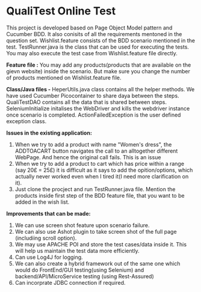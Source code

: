 # QualiTest Online Test

This project is developed based on Page Object Model pattern and Cucumber BDD. It also conisits of all the requirements mentoned in the question set.
Wishlist.feature consists of the BDD scenario mentioned in the test.
TestRunner.java is the class that can be used for executing the tests. You may also execute the test case from Wishlist.feature file directly.

**Feature file :**
You may add any products(products that are available on the gievn website) inside the scenario. But make sure you change the number of products
mentioned on Wishlist.feature file.

**Class/Java files -** 
HeperUtils.java class contains all the helper methods.
We have used Cucumber Picocontainer to share daya between the steps.
QualiTestDAO contains all the data that is shared between steps.
SeleniumInitialize initalises the WebDriver and kills the webdriver instance once scenario is completed.
ActionFailedException is the user defined exception class.

**Issues in the existing application:**
1. When we try to add a product with name "Women's dress", the ADDTOACART button navigates the call to an alltogether different WebPage. And hence the original call fails. This is an issue
2. When we try to add a product to cart which has price within a range (say 20£ = 25£) it is difficult as it says to add the opition/options, which actually never worked even when I tired it(I need more clarification on it).
3. Just clone the procject and run TestRunner.java file. Mention the products inside first step of the BDD feature file, that you want to be added in the wish list.

**Improvements that can be made:**
1. We can use screen shot feature upon scenario failure.
2. We can also use Ashot plugin to take screen shot of the full page (includiing scroll option).
3. We may use APACHE POI and store the test cases/data inside it. This will help us maintain the test data more efficiently.
4. Can use Log4J for logging.
5. We can also create a hybrid framework out of the same one which would do FrontEnd/GUI testing(using Selenium) 
and backend/API/MicroService testing (using Rest-Assured)
6. Can incorprate JDBC connection if required.





